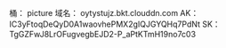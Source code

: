 桶：
picture
域名：
oytystujz.bkt.clouddn.com
AK：
IC3yFtoqDeQyD0A1waovhePMX2gIQJGYQHq7PdNt
SK：
TgGZFwJ8LrOFugvegbEJD2-P_aPtKTmH19no7c03
